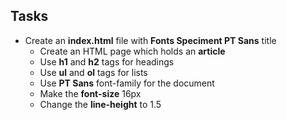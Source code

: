 ## Tasks
 * Create an **index.html** file with **Fonts Speciment PT Sans** title 
	* Create an HTML page which holds an **article**
	* Use **h1** and **h2** tags for headings
	* Use **ul** and **ol** tags for lists 
	* Use **PT Sans** font-family for the document
	* Make the **font-size** 16px
	* Change the **line-height** to 1.5
